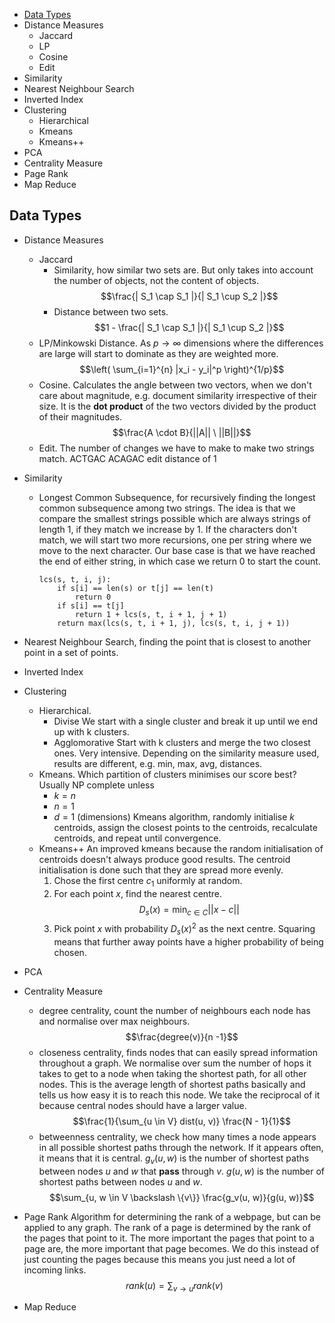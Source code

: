 -   [Data Types](#Data-Types)
-   Distance Measures
    -   Jaccard
    -   LP
    -   Cosine
    -   Edit
-   Similarity
-   Nearest Neighbour Search
-   Inverted Index
-   Clustering
    -   Hierarchical
    -   Kmeans
    -   Kmeans++
-   PCA
-   Centrality Measure
-   Page Rank
-   Map Reduce 


## Data Types
- Distance Measures
	- Jaccard
		- Similarity, how similar two sets are. But only takes into account the number of objects, not the content of objects. $$\frac{| S_1 \cap S_1 |}{| S_1 \cup S_2 |}$$
		- Distance between two sets. $$1 - \frac{| S_1 \cap S_1 |}{| S_1 \cup S_2 |}$$
	- LP/Minkowski Distance. As $p \to \infty$ dimensions where the differences are large will start to dominate as they are weighted more. $$\left( \sum_{i=1}^{n} |x_i - y_i|^p \right)^{1/p}$$
	- Cosine. Calculates the angle between two vectors, when we don't care about magnitude, e.g. document similarity irrespective of their size. It is the **dot product** of the two vectors divided by the product of their magnitudes. $$\frac{A \cdot B}{||A|| \ ||B||}$$
	- Edit. The number of changes we have to make to make two strings match.
		ACTGAC
		ACAGAC
		edit distance of 1

- Similarity
	- Longest Common Subsequence, for recursively finding the longest common subsequence among two strings. The idea is that we compare the smallest strings possible which are always strings of length 1, if they match we increase by 1. If the characters don't match, we will start two more recursions, one per string where we move to the next character. Our base case is that we have reached the end of either string, in which case we return 0 to start the count.  
	  ```
	  lcs(s, t, i, j):
		  if s[i] == len(s) or t[j] == len(t)
			  return 0
		  if s[i] == t[j]
			  return 1 + lcs(s, t, i + 1, j + 1)
		  return max(lcs(s, t, i + 1, j), lcs(s, t, i, j + 1)) 
		```
- Nearest Neighbour Search, finding the point that is closest to another point in a set of points.
- Inverted Index
- Clustering
	- Hierarchical.
		- Divise
			  We start with a single cluster and break it up until we end up with k clusters.
		 - Agglomorative
			  Start with k clusters and merge the two closest ones. Very intensive.
		Depending on the similarity measure used, results are different, e.g. min, max, avg, distances.
	- Kmeans. Which partition of clusters minimises our score best? Usually NP complete unless
		- $k = n$
		- $n = 1$
		- $d = 1$ (dimensions)
		Kmeans algorithm, randomly initialise $k$ centroids, assign the closest points to the centroids, recalculate centroids, and repeat until convergence.
	- Kmeans++
		An improved kmeans because the random initialisation of centroids doesn't always produce good results. The centroid initialisation is done such that they are spread more evenly. 
		1. Chose the first centre $c_1$ uniformly at random.
		2. For each point $x$, find the nearest centre. $$D_s(x) = \min_{c \in C} || x - c ||$$
		3. Pick point $x$ with probability $D_s(x)^2$ as the next centre. Squaring means that further away points have a higher probability of being chosen.
- PCA
- Centrality Measure
	- degree centrality, count the number of neighbours each node has and normalise over max neighbours. $$\frac{degree(v)}{n -1}$$
	- closeness centrality, finds nodes that can easily spread information throughout a graph. We normalise over sum the number of hops it takes to get to a node when taking the shortest path, for all other nodes. This is the average length of shortest paths basically and tells us how easy it is to reach this node. We take the reciprocal of it because central nodes should have a larger value. $$\frac{1}{\sum_{u \in V} dist(u, v)} \frac{N - 1}{1}$$
	- betweenness centrality, we check how many times a node appears in all possible shortest paths through the network. If it appears often, it means that it is central. $g_v(u, w)$ is the number of shortest paths between nodes $u$ and $w$ that **pass** through $v$. $g(u, w)$ is the number of shortest paths between nodes $u$ and $w$.  $$\sum_{u, w \in V \backslash \{v\}} \frac{g_v(u, w)}{g(u, w)}$$
- Page Rank
  Algorithm for determining the rank of a webpage, but can be applied to any graph. The rank of a page is determined by the rank of the pages that point to it. The more important the pages that point to a page are, the more important that page becomes. We do this instead of just counting the pages because this means you just need a lot of incoming links.  $$rank(u) = \sum_{v \to u} rank(v)$$
  
- Map Reduce